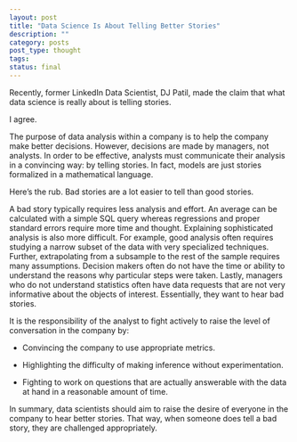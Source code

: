 ```yaml
---
layout: post
title: "Data Science Is About Telling Better Stories"
description: ""
category: posts
post_type: thought 
tags: 
status: final
---
```

Recently, former LinkedIn Data Scientist, DJ Patil, made the claim that what data science is really about is telling stories. 

I agree. 

The purpose of data analysis within a company is to help the company make better decisions. However, decisions are made by managers, not analysts. In order to be effective, analysts must communicate their analysis in a convincing way: by telling stories. In fact, models are just stories formalized in a mathematical language.

Here&#8217;s the rub. Bad stories are a lot easier to tell than good stories. 

A bad story typically requires less analysis and effort. An average can be calculated with a simple SQL query whereas regressions and proper standard errors require more time and thought. Explaining sophisticated analysis is also more difficult. For example, good analysis often requires studying a narrow subset of the data with very specialized techniques. Further, extrapolating from a subsample to the rest of the sample requires many assumptions. Decision makers often do not have the time or ability to understand the reasons why particular steps were taken. Lastly, managers who do not understand statistics often have data requests that are not very informative about the objects of interest. Essentially, they want to hear bad stories. 

It is the responsibility of the analyst to fight actively to raise the level of conversation in the company by:

+ Convincing the company to use appropriate metrics.

+ Highlighting the difficulty of making inference without experimentation.

+ Fighting to work on questions that are actually answerable with the data at hand in a reasonable amount of time. 

In summary, data scientists should aim to raise the desire of everyone in the company to hear better stories. That way, when someone does tell a bad story, they are challenged appropriately.
